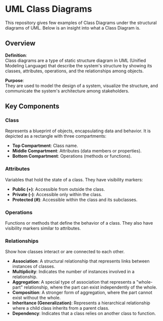 # UML Class Diagrams

This repository gives few examples of Class Diagrams under the structural diagrams of UML. Below is an insight into what a Class Diagram is.
 
## Overview

**Definition**:  
Class diagrams are a type of static structure diagram in UML (Unified Modeling Language) that describe the system's structure by showing its classes, attributes, operations, and the relationships among objects.

**Purpose**:  
They are used to model the design of a system, visualize the structure, and communicate the system's architecture among stakeholders.

## Key Components

### Class
Represents a blueprint of objects, encapsulating data and behavior. It is depicted as a rectangle with three compartments:

- **Top Compartment**: Class name.
- **Middle Compartment**: Attributes (data members or properties).
- **Bottom Compartment**: Operations (methods or functions).

### Attributes
Variables that hold the state of a class. They have visibility markers:

- **Public (+)**: Accessible from outside the class.
- **Private (-)**: Accessible only within the class.
- **Protected (#)**: Accessible within the class and its subclasses.

### Operations
Functions or methods that define the behavior of a class. They also have visibility markers similar to attributes.

### Relationships
Show how classes interact or are connected to each other.

- **Association**: A structural relationship that represents links between instances of classes.
- **Multiplicity**: Indicates the number of instances involved in a relationship.
- **Aggregation**: A special type of association that represents a "whole-part" relationship, where the part can exist independently of the whole.
- **Composition**: A stronger form of aggregation, where the part cannot exist without the whole.
- **Inheritance (Generalization)**: Represents a hierarchical relationship where a child class inherits from a parent class.
- **Dependency**: Indicates that a class relies on another class to function.
